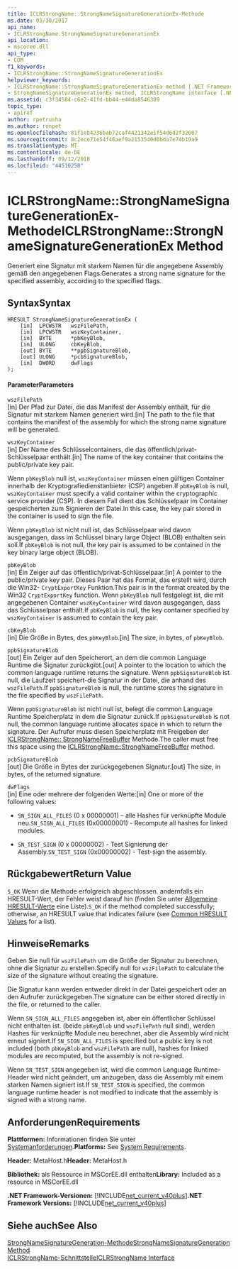 ```yaml
---
title: ICLRStrongName::StrongNameSignatureGenerationEx-Methode
ms.date: 03/30/2017
api_name:
- ICLRStrongName.StrongNameSignatureGenerationEx
api_location:
- mscoree.dll
api_type:
- COM
f1_keywords:
- ICLRStrongName::StrongNameSignatureGenerationEx
helpviewer_keywords:
- ICLRStrongName::StrongNameSignatureGenerationEx method [.NET Framework hosting]
- StrongNameSignatureGenerationEx method, ICLRStrongName interface [.NET Framework hosting]
ms.assetid: c3f34584-c6e2-41fd-bb44-e44da8546309
topic_type:
- apiref
author: rpetrusha
ms.author: ronpet
ms.openlocfilehash: 81f1eb4236bab72caf4421342e1f54d6d2f32607
ms.sourcegitcommit: 8c2ece71e54f46aef9a2153540d0bda7e74b19a9
ms.translationtype: MT
ms.contentlocale: de-DE
ms.lasthandoff: 09/12/2018
ms.locfileid: "44510258"
---
```

# <a name="iclrstrongnamestrongnamesignaturegenerationex-method"></a><span data-ttu-id="2cc77-102">ICLRStrongName::StrongNameSignatureGenerationEx-Methode</span><span class="sxs-lookup"><span data-stu-id="2cc77-102">ICLRStrongName::StrongNameSignatureGenerationEx Method</span></span>
<span data-ttu-id="2cc77-103">Generiert eine Signatur mit starkem Namen für die angegebene Assembly gemäß den angegebenen Flags.</span><span class="sxs-lookup"><span data-stu-id="2cc77-103">Generates a strong name signature for the specified assembly, according to the specified flags.</span></span>  
  
## <a name="syntax"></a><span data-ttu-id="2cc77-104">Syntax</span><span class="sxs-lookup"><span data-stu-id="2cc77-104">Syntax</span></span>  
  
```  
HRESULT StrongNameSignatureGenerationEx (  
    [in]  LPCWSTR   wszFilePath,  
    [in]  LPCWSTR   wszKeyContainer,  
    [in]  BYTE      *pbKeyBlob,  
    [in]  ULONG     cbKeyBlob,  
    [out] BYTE      **ppbSignatureBlob,  
    [out] ULONG     *pcbSignatureBlob,  
    [in]  DWORD     dwFlags  
);  
```  
  
#### <a name="parameters"></a><span data-ttu-id="2cc77-105">Parameter</span><span class="sxs-lookup"><span data-stu-id="2cc77-105">Parameters</span></span>  
 `wszFilePath`  
 <span data-ttu-id="2cc77-106">[in] Der Pfad zur Datei, die das Manifest der Assembly enthält, für die Signatur mit starkem Namen generiert wird.</span><span class="sxs-lookup"><span data-stu-id="2cc77-106">[in] The path to the file that contains the manifest of the assembly for which the strong name signature will be generated.</span></span>  
  
 `wszKeyContainer`  
 <span data-ttu-id="2cc77-107">[in] Der Name des Schlüsselcontainers, die das öffentlich/privat-Schlüsselpaar enthält.</span><span class="sxs-lookup"><span data-stu-id="2cc77-107">[in] The name of the key container that contains the public/private key pair.</span></span>  
  
 <span data-ttu-id="2cc77-108">Wenn `pbKeyBlob` null ist, `wszKeyContainer` müssen einen gültigen Container innerhalb der Kryptografiedienstanbieter (CSP) angeben.</span><span class="sxs-lookup"><span data-stu-id="2cc77-108">If `pbKeyBlob` is null, `wszKeyContainer` must specify a valid container within the cryptographic service provider (CSP).</span></span> <span data-ttu-id="2cc77-109">In diesem Fall dient das Schlüsselpaar im Container gespeicherten zum Signieren der Datei.</span><span class="sxs-lookup"><span data-stu-id="2cc77-109">In this case, the key pair stored in the container is used to sign the file.</span></span>  
  
 <span data-ttu-id="2cc77-110">Wenn `pbKeyBlob` ist nicht null ist, das Schlüsselpaar wird davon ausgegangen, dass im Schlüssel binary large Object (BLOB) enthalten sein soll.</span><span class="sxs-lookup"><span data-stu-id="2cc77-110">If `pbKeyBlob` is not null, the key pair is assumed to be contained in the key binary large object (BLOB).</span></span>  
  
 `pbKeyBlob`  
 <span data-ttu-id="2cc77-111">[in] Ein Zeiger auf das öffentlich/privat-Schlüsselpaar.</span><span class="sxs-lookup"><span data-stu-id="2cc77-111">[in] A pointer to the public/private key pair.</span></span> <span data-ttu-id="2cc77-112">Dieses Paar hat das Format, das erstellt wird, durch die Win32- `CryptExportKey` Funktion.</span><span class="sxs-lookup"><span data-stu-id="2cc77-112">This pair is in the format created by the Win32 `CryptExportKey` function.</span></span> <span data-ttu-id="2cc77-113">Wenn `pbKeyBlob` null festgelegt ist, die mit angegebenen Container `wszKeyContainer` wird davon ausgegangen, dass das Schlüsselpaar enthält.</span><span class="sxs-lookup"><span data-stu-id="2cc77-113">If `pbKeyBlob` is null, the key container specified by `wszKeyContainer` is assumed to contain the key pair.</span></span>  
  
 `cbKeyBlob`  
 <span data-ttu-id="2cc77-114">[in] Die Größe in Bytes, des `pbKeyBlob`.</span><span class="sxs-lookup"><span data-stu-id="2cc77-114">[in] The size, in bytes, of `pbKeyBlob`.</span></span>  
  
 `ppbSignatureBlob`  
 <span data-ttu-id="2cc77-115">[out] Ein Zeiger auf den Speicherort, an dem die common Language Runtime die Signatur zurückgibt.</span><span class="sxs-lookup"><span data-stu-id="2cc77-115">[out] A pointer to the location to which the common language runtime returns the signature.</span></span> <span data-ttu-id="2cc77-116">Wenn `ppbSignatureBlob` ist null, die Laufzeit speichert-die Signatur in der Datei, die anhand des `wszFilePath`.</span><span class="sxs-lookup"><span data-stu-id="2cc77-116">If `ppbSignatureBlob` is null, the runtime stores the signature in the file specified by `wszFilePath`.</span></span>  
  
 <span data-ttu-id="2cc77-117">Wenn `ppbSignatureBlob` ist nicht null ist, belegt die common Language Runtime Speicherplatz in dem die Signatur zurück.</span><span class="sxs-lookup"><span data-stu-id="2cc77-117">If `ppbSignatureBlob` is not null, the common language runtime allocates space in which to return the signature.</span></span> <span data-ttu-id="2cc77-118">Der Aufrufer muss diesen Speicherplatz mit Freigeben der [ICLRStrongName:: StrongNameFreeBuffer](../../../../docs/framework/unmanaged-api/hosting/iclrstrongname-strongnamefreebuffer-method.md) Methode.</span><span class="sxs-lookup"><span data-stu-id="2cc77-118">The caller must free this space using the [ICLRStrongName::StrongNameFreeBuffer](../../../../docs/framework/unmanaged-api/hosting/iclrstrongname-strongnamefreebuffer-method.md) method.</span></span>  
  
 `pcbSignatureBlob`  
 <span data-ttu-id="2cc77-119">[out] Die Größe in Bytes der zurückgegebenen Signatur.</span><span class="sxs-lookup"><span data-stu-id="2cc77-119">[out] The size, in bytes, of the returned signature.</span></span>  
  
 `dwFlags`  
 <span data-ttu-id="2cc77-120">[in] Eine oder mehrere der folgenden Werte:</span><span class="sxs-lookup"><span data-stu-id="2cc77-120">[in] One or more of the following values:</span></span>  
  
-   <span data-ttu-id="2cc77-121">`SN_SIGN_ALL_FILES` (0 x 00000001) – alle Hashes für verknüpfte Module neu.</span><span class="sxs-lookup"><span data-stu-id="2cc77-121">`SN_SIGN_ALL_FILES` (0x00000001) - Recompute all hashes for linked modules.</span></span>  
  
-   <span data-ttu-id="2cc77-122">`SN_TEST_SIGN` (0 x 00000002) - Test Signierung der Assembly.</span><span class="sxs-lookup"><span data-stu-id="2cc77-122">`SN_TEST_SIGN` (0x00000002) - Test-sign the assembly.</span></span>  
  
## <a name="return-value"></a><span data-ttu-id="2cc77-123">Rückgabewert</span><span class="sxs-lookup"><span data-stu-id="2cc77-123">Return Value</span></span>  
 <span data-ttu-id="2cc77-124">`S_OK` Wenn die Methode erfolgreich abgeschlossen. andernfalls ein HRESULT-Wert, der Fehler weist darauf hin (finden Sie unter [Allgemeine HRESULT-Werte](https://go.microsoft.com/fwlink/?LinkId=213878) eine Liste).</span><span class="sxs-lookup"><span data-stu-id="2cc77-124">`S_OK` if the method completed successfully; otherwise, an HRESULT value that indicates failure (see [Common HRESULT Values](https://go.microsoft.com/fwlink/?LinkId=213878) for a list).</span></span>  
  
## <a name="remarks"></a><span data-ttu-id="2cc77-125">Hinweise</span><span class="sxs-lookup"><span data-stu-id="2cc77-125">Remarks</span></span>  
 <span data-ttu-id="2cc77-126">Geben Sie null für `wszFilePath` um die Größe der Signatur zu berechnen, ohne die Signatur zu erstellen.</span><span class="sxs-lookup"><span data-stu-id="2cc77-126">Specify null for `wszFilePath` to calculate the size of the signature without creating the signature.</span></span>  
  
 <span data-ttu-id="2cc77-127">Die Signatur kann werden entweder direkt in der Datei gespeichert oder an den Aufrufer zurückgegeben.</span><span class="sxs-lookup"><span data-stu-id="2cc77-127">The signature can be either stored directly in the file, or returned to the caller.</span></span>  
  
 <span data-ttu-id="2cc77-128">Wenn `SN_SIGN_ALL_FILES` angegeben ist, aber ein öffentlicher Schlüssel nicht enthalten ist. (beide `pbKeyBlob` und `wszFilePath` null sind), werden Hashes für verknüpfte Module neu berechnet, aber die Assembly wird nicht erneut signiert.</span><span class="sxs-lookup"><span data-stu-id="2cc77-128">If `SN_SIGN_ALL_FILES` is specified but a public key is not included (both `pbKeyBlob` and `wszFilePath` are null), hashes for linked modules are recomputed, but the assembly is not re-signed.</span></span>  
  
 <span data-ttu-id="2cc77-129">Wenn `SN_TEST_SIGN` angegeben ist, wird die common Language Runtime-Header wird nicht geändert, um anzugeben, dass die Assembly mit einem starken Namen signiert ist.</span><span class="sxs-lookup"><span data-stu-id="2cc77-129">If `SN_TEST_SIGN` is specified, the common language runtime header is not modified to indicate that the assembly is signed with a strong name.</span></span>  
  
## <a name="requirements"></a><span data-ttu-id="2cc77-130">Anforderungen</span><span class="sxs-lookup"><span data-stu-id="2cc77-130">Requirements</span></span>  
 <span data-ttu-id="2cc77-131">**Plattformen:** Informationen finden Sie unter [Systemanforderungen](../../../../docs/framework/get-started/system-requirements.md).</span><span class="sxs-lookup"><span data-stu-id="2cc77-131">**Platforms:** See [System Requirements](../../../../docs/framework/get-started/system-requirements.md).</span></span>  
  
 <span data-ttu-id="2cc77-132">**Header:** MetaHost.h</span><span class="sxs-lookup"><span data-stu-id="2cc77-132">**Header:** MetaHost.h</span></span>  
  
 <span data-ttu-id="2cc77-133">**Bibliothek:** als Ressource in MSCorEE.dll enthalten</span><span class="sxs-lookup"><span data-stu-id="2cc77-133">**Library:** Included as a resource in MSCorEE.dll</span></span>  
  
 <span data-ttu-id="2cc77-134">**.NET Framework-Versionen:** [!INCLUDE[net_current_v40plus](../../../../includes/net-current-v40plus-md.md)]</span><span class="sxs-lookup"><span data-stu-id="2cc77-134">**.NET Framework Versions:** [!INCLUDE[net_current_v40plus](../../../../includes/net-current-v40plus-md.md)]</span></span>  
  
## <a name="see-also"></a><span data-ttu-id="2cc77-135">Siehe auch</span><span class="sxs-lookup"><span data-stu-id="2cc77-135">See Also</span></span>  
 [<span data-ttu-id="2cc77-136">StrongNameSignatureGeneration-Methode</span><span class="sxs-lookup"><span data-stu-id="2cc77-136">StrongNameSignatureGeneration Method</span></span>](../../../../docs/framework/unmanaged-api/hosting/iclrstrongname-strongnamesignaturegeneration-method.md)  
 [<span data-ttu-id="2cc77-137">ICLRStrongName-Schnittstelle</span><span class="sxs-lookup"><span data-stu-id="2cc77-137">ICLRStrongName Interface</span></span>](../../../../docs/framework/unmanaged-api/hosting/iclrstrongname-interface.md)
